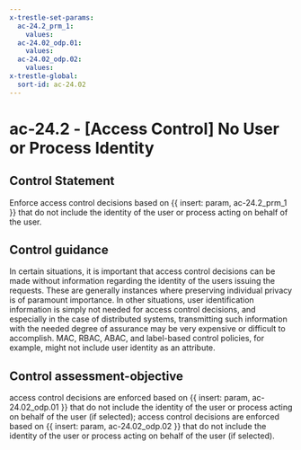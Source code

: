 ```yaml
---
x-trestle-set-params:
  ac-24.2_prm_1:
    values:
  ac-24.02_odp.01:
    values:
  ac-24.02_odp.02:
    values:
x-trestle-global:
  sort-id: ac-24.02
---
```


# ac-24.2 - \[Access Control\] No User or Process Identity

## Control Statement

Enforce access control decisions based on {{ insert: param, ac-24.2_prm_1 }} that do not include the identity of the user or process acting on behalf of the user.

## Control guidance

In certain situations, it is important that access control decisions can be made without information regarding the identity of the users issuing the requests. These are generally instances where preserving individual privacy is of paramount importance. In other situations, user identification information is simply not needed for access control decisions, and especially in the case of distributed systems, transmitting such information with the needed degree of assurance may be very expensive or difficult to accomplish. MAC, RBAC, ABAC, and label-based control policies, for example, might not include user identity as an attribute.

## Control assessment-objective

access control decisions are enforced based on {{ insert: param, ac-24.02_odp.01 }} that do not include the identity of the user or process acting on behalf of the user (if selected);
access control decisions are enforced based on {{ insert: param, ac-24.02_odp.02 }} that do not include the identity of the user or process acting on behalf of the user (if selected).
